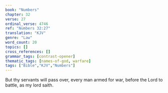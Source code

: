 ```yaml
---
book: "Numbers"
chapter: 32
verse: 27
ordinal_verse: 4746
ref: "Numbers 32:27"
translation: "KJV"
genre: "Law"
word_count: 20
topics: []
cross_references: []
grammar_tags: [contrast-opener]
thematic_tags: [names-of-god, warfare]
tags: ["Bible","KJV","Numbers"]
---
```

But thy servants will pass over, every man armed for war, before the Lord to battle, as my lord saith.
